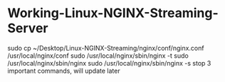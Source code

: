 # Working-Linux-NGINX-Streaming-Server
sudo cp ~/Desktop/Linux-NGINX-Streaming/nginx/conf/nginx.conf /usr/local/nginx/conf
sudo /usr/local/nginx/sbin/nginx -t
sudo /usr/local/nginx/sbin/nginx
sudo /usr/local/nginx/sbin/nginx -s stop
3 important commands, will update later
